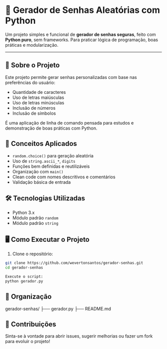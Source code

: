 # 🔐 Gerador de Senhas Aleatórias com Python

Um projeto simples e funcional de **gerador de senhas seguras**, feito com **Python puro**, sem frameworks. Para praticar lógica de programação, boas práticas e modularização.

---

## 📌 Sobre o Projeto

Este projeto permite gerar senhas personalizadas com base nas preferências do usuário:

- Quantidade de caracteres
- Uso de letras maiúsculas
- Uso de letras minúsculas
- Inclusão de números
- Inclusão de símbolos

É uma aplicação de linha de comando pensada para estudos e demonstração de boas práticas com Python.

## 🧠 Conceitos Aplicados

- `random.choice()` para geração aleatória
- Uso de `string.ascii_*`, `digits`
- Funções bem definidas e reutilizáveis
- Organização com `main()`
- Clean code com nomes descritivos e comentários
- Validação básica de entrada

## 🛠️ Tecnologias Utilizadas

- Python 3.x
- Módulo padrão `random`
- Módulo padrão `string`

## 🖥️ Como Executar o Projeto

1. Clone o repositório:
```bash
git clone https://github.com/wevertonsantos/gerador-senhas.git
cd gerador-senhas

Execute o script:
python gerador.py
```

## 📁 Organização
gerador-senhas/
├── gerador.py
├── README.md

## 🤝 Contribuições
Sinta-se à vontade para abrir issues, sugerir melhorias ou fazer um fork para evoluir o projeto!